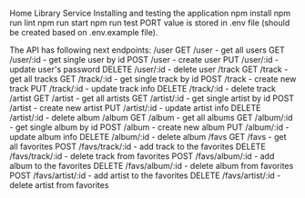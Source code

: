 Home Library Service
Installing and testing the application
npm install
npm run lint
npm run start
npm run test
PORT value is stored in .env file (should be created based on .env.example file).

The API has following next endpoints:
/user
GET /user - get all users
GET /user/:id - get single user by id
POST /user - create user
PUT /user/:id - update user's password
DELETE /user/:id - delete user
/track
GET /track - get all tracks
GET /track/:id - get single track by id
POST /track - create new track
PUT /track/:id - update track info
DELETE /track/:id - delete track
/artist
GET /artist - get all artists
GET /artist/:id - get single artist by id
POST /artist - create new artist
PUT /artist/:id - update artist info
DELETE /artist/:id - delete album
/album
GET /album - get all albums
GET /album/:id - get single album by id
POST /album - create new album
PUT /album/:id - update album info
DELETE /album/:id - delete album
/favs
GET /favs - get all favorites
POST /favs/track/:id - add track to the favorites
DELETE /favs/track/:id - delete track from favorites
POST /favs/album/:id - add album to the favorites
DELETE /favs/album/:id - delete album from favorites
POST /favs/artist/:id - add artist to the favorites
DELETE /favs/artist/:id - delete artist from favorites
